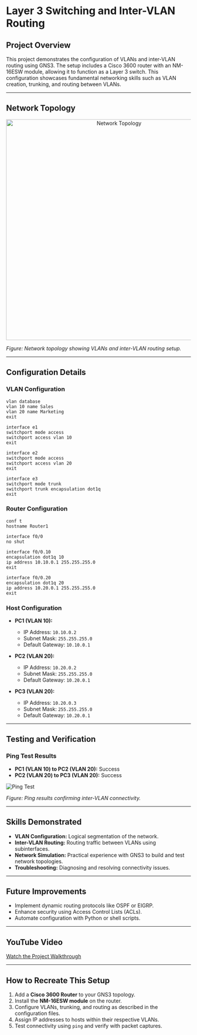 # Layer 3 Switching and Inter-VLAN Routing

## Project Overview

This project demonstrates the configuration of VLANs and inter-VLAN routing using GNS3. The setup includes a Cisco 3600 router with an NM-16ESW module, allowing it to function as a Layer 3 switch. This configuration showcases fundamental networking skills such as VLAN creation, trunking, and routing between VLANs.

---

## Network Topology

<div align="center">
  <img src="https://i.imgur.com/Yd7jZXh.png" alt="Network Topology" width="600">
</div>

*Figure: Network topology showing VLANs and inter-VLAN routing setup.*

---

## Configuration Details

### VLAN Configuration
```plaintext
vlan database
vlan 10 name Sales
vlan 20 name Marketing
exit

interface e1
switchport mode access
switchport access vlan 10
exit

interface e2
switchport mode access
switchport access vlan 20
exit

interface e3
switchport mode trunk
switchport trunk encapsulation dot1q
exit
```

### Router Configuration
```plaintext
conf t
hostname Router1

interface f0/0
no shut

interface f0/0.10
encapsulation dot1q 10
ip address 10.10.0.1 255.255.255.0
exit

interface f0/0.20
encapsulation dot1q 20
ip address 10.20.0.1 255.255.255.0
exit
```

### Host Configuration

- **PC1 (VLAN 10):**
  - IP Address: `10.10.0.2`
  - Subnet Mask: `255.255.255.0`
  - Default Gateway: `10.10.0.1`

- **PC2 (VLAN 20):**
  - IP Address: `10.20.0.2`
  - Subnet Mask: `255.255.255.0`
  - Default Gateway: `10.20.0.1`

- **PC3 (VLAN 20):**
  - IP Address: `10.20.0.3`
  - Subnet Mask: `255.255.255.0`
  - Default Gateway: `10.20.0.1`

---

## Testing and Verification

### Ping Test Results

- **PC1 (VLAN 10) to PC2 (VLAN 20):** Success
- **PC2 (VLAN 20) to PC3 (VLAN 20):** Success

![Ping Test](path_to_your_ping_test_image.png)

*Figure: Ping results confirming inter-VLAN connectivity.*

---

## Skills Demonstrated

- **VLAN Configuration:** Logical segmentation of the network.
- **Inter-VLAN Routing:** Routing traffic between VLANs using subinterfaces.
- **Network Simulation:** Practical experience with GNS3 to build and test network topologies.
- **Troubleshooting:** Diagnosing and resolving connectivity issues.

---

## Future Improvements

- Implement dynamic routing protocols like OSPF or EIGRP.
- Enhance security using Access Control Lists (ACLs).
- Automate configuration with Python or shell scripts.

---

## YouTube Video

[Watch the Project Walkthrough](https://your-youtube-video-link-here)

---

## How to Recreate This Setup

1. Add a **Cisco 3600 Router** to your GNS3 topology.
2. Install the **NM-16ESW module** on the router.
3. Configure VLANs, trunking, and routing as described in the configuration files.
4. Assign IP addresses to hosts within their respective VLANs.
5. Test connectivity using `ping` and verify with packet captures.


